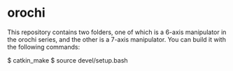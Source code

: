 # orochi

This repository contains two folders, one of which is a 6-axis manipulator in the orochi series, and the other is a 7-axis manipulator.
You can build it with the following commands:

$ catkin_make
$ source devel/setup.bash
